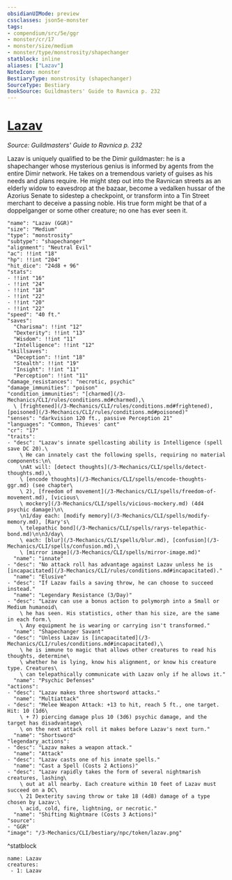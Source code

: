 ```yaml
---
obsidianUIMode: preview
cssclasses: json5e-monster
tags:
- compendium/src/5e/ggr
- monster/cr/17
- monster/size/medium
- monster/type/monstrosity/shapechanger
statblock: inline
aliases: ["Lazav"]
NoteIcon: monster
BestiaryType: monstrosity (shapechanger)
SourceType: Bestiary
BookSource: Guildmasters' Guide to Ravnica p. 232
---
```

# [Lazav](3-Mechanics\CLI\bestiary\npc/lazav-ggr.md)
*Source: Guildmasters' Guide to Ravnica p. 232*  

Lazav is uniquely qualified to be the Dimir guildmaster: he is a shapechanger whose mysterious genius is informed by agents from the entire Dimir network. He takes on a tremendous variety of guises as his needs and plans require. He might step out into the Ravnican streets as an elderly widow to eavesdrop at the bazaar, become a vedalken hussar of the Azorius Senate to sidestep a checkpoint, or transform into a Tin Street merchant to deceive a passing noble. His true form might be that of a doppelganger or some other creature; no one has ever seen it.

```statblock
"name": "Lazav (GGR)"
"size": "Medium"
"type": "monstrosity"
"subtype": "shapechanger"
"alignment": "Neutral Evil"
"ac": !!int "18"
"hp": !!int "204"
"hit_dice": "24d8 + 96"
"stats":
- !!int "16"
- !!int "24"
- !!int "18"
- !!int "22"
- !!int "20"
- !!int "22"
"speed": "40 ft."
"saves":
  "Charisma": !!int "12"
  "Dexterity": !!int "13"
  "Wisdom": !!int "11"
  "Intelligence": !!int "12"
"skillsaves":
  "Deception": !!int "18"
  "Stealth": !!int "19"
  "Insight": !!int "11"
  "Perception": !!int "11"
"damage_resistances": "necrotic, psychic"
"damage_immunities": "poison"
"condition_immunities": "[charmed](/3-Mechanics/CLI/rules/conditions.md#charmed),\
  \ [frightened](/3-Mechanics/CLI/rules/conditions.md#frightened), [poisoned](/3-Mechanics/CLI/rules/conditions.md#poisoned)"
"senses": "darkvision 120 ft., passive Perception 21"
"languages": "Common, Thieves' cant"
"cr": "17"
"traits":
- "desc": "Lazav's innate spellcasting ability is Intelligence (spell save DC 20).\
    \ He can innately cast the following spells, requiring no material components:\n\
    \nAt will: [detect thoughts](/3-Mechanics/CLI/spells/detect-thoughts.md),\
    \ [encode thoughts](/3-Mechanics/CLI/spells/encode-thoughts-ggr.md) (see chapter\
    \ 2), [freedom of movement](/3-Mechanics/CLI/spells/freedom-of-movement.md), [vicious\
    \ mockery](/3-Mechanics/CLI/spells/vicious-mockery.md) (4d4 psychic damage)\n\
    \n1/day each: [modify memory](/3-Mechanics/CLI/spells/modify-memory.md), [Rary's\
    \ telepathic bond](/3-Mechanics/CLI/spells/rarys-telepathic-bond.md)\n\n3/day\
    \ each: [blur](/3-Mechanics/CLI/spells/blur.md), [confusion](/3-Mechanics/CLI/spells/confusion.md),\
    \ [mirror image](/3-Mechanics/CLI/spells/mirror-image.md)"
  "name": "innate"
- "desc": "No attack roll has advantage against Lazav unless he is [incapacitated](/3-Mechanics/CLI/rules/conditions.md#incapacitated)."
  "name": "Elusive"
- "desc": "If Lazav fails a saving throw, he can choose to succeed instead."
  "name": "Legendary Resistance (3/Day)"
- "desc": "Lazav can use a bonus action to polymorph into a Small or Medium humanoid\
    \ he has seen. His statistics, other than his size, are the same in each form.\
    \ Any equipment he is wearing or carrying isn't transformed."
  "name": "Shapechanger Savant"
- "desc": "Unless Lazav is [incapacitated](/3-Mechanics/CLI/rules/conditions.md#incapacitated),\
    \ he is immune to magic that allows other creatures to read his thoughts, determine\
    \ whether he is lying, know his alignment, or know his creature type. Creatures\
    \ can telepathically communicate with Lazav only if he allows it."
  "name": "Psychic Defenses"
"actions":
- "desc": "Lazav makes three shortsword attacks."
  "name": "Multiattack"
- "desc": "Melee Weapon Attack: +13 to hit, reach 5 ft., one target. Hit: 10 (1d6\
    \ + 7) piercing damage plus 10 (3d6) psychic damage, and the target has disadvantage\
    \ on the next attack roll it makes before Lazav's next turn."
  "name": "Shortsword"
"legendary_actions":
- "desc": "Lazav makes a weapon attack."
  "name": "Attack"
- "desc": "Lazav casts one of his innate spells."
  "name": "Cast a Spell (Costs 2 Actions)"
- "desc": "Lazav rapidly takes the form of several nightmarish creatures, lashing\
    \ out at all nearby. Each creature within 10 feet of Lazav must succeed on a DC\
    \ 21 Dexterity saving throw or take 18 (4d8) damage of a type chosen by Lazav:\
    \ acid, cold, fire, lightning, or necrotic."
  "name": "Shifting Nightmare (Costs 3 Actions)"
"source":
- "GGR"
"image": "/3-Mechanics/CLI/bestiary/npc/token/lazav.png"
```
^statblock

```encounter-table
name: Lazav
creatures:
 - 1: Lazav
```